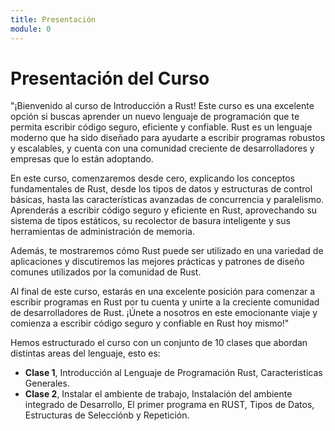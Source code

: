 ```yaml
---
title: Presentación
module: 0
---
```

# Presentación del Curso

"¡Bienvenido al curso de Introducción a Rust! Este curso es una excelente opción si buscas aprender un nuevo lenguaje de programación que te permita escribir código seguro, eficiente y confiable. Rust es un lenguaje moderno que ha sido diseñado para ayudarte a escribir programas robustos y escalables, y cuenta con una comunidad creciente de desarrolladores y empresas que lo están adoptando.

En este curso, comenzaremos desde cero, explicando los conceptos fundamentales de Rust, desde los tipos de datos y estructuras de control básicas, hasta las características avanzadas de concurrencia y paralelismo. Aprenderás a escribir código seguro y eficiente en Rust, aprovechando su sistema de tipos estáticos, su recolector de basura inteligente y sus herramientas de administración de memoria.

Además, te mostraremos cómo Rust puede ser utilizado en una variedad de aplicaciones y  discutiremos las mejores prácticas y patrones de diseño comunes utilizados por la comunidad de Rust.

Al final de este curso, estarás en una excelente posición para comenzar a escribir programas en Rust por tu cuenta y unirte a la creciente comunidad de desarrolladores de Rust. ¡Únete a nosotros en este emocionante viaje y comienza a escribir código seguro y confiable en Rust hoy mismo!"

Hemos estructurado el curso con un conjunto de 10 clases que abordan distintas areas del lenguaje, esto es:

- **Clase 1**, Introducción al Lenguaje de Programación Rust, Caracteristicas Generales.
- **Clase 2**, Instalar el ambiente de trabajo, Instalación del ambiente integrado de Desarrollo, El primer programa en RUST, Tipos de Datos, Estructuras de Selecciónb y Repetición.



